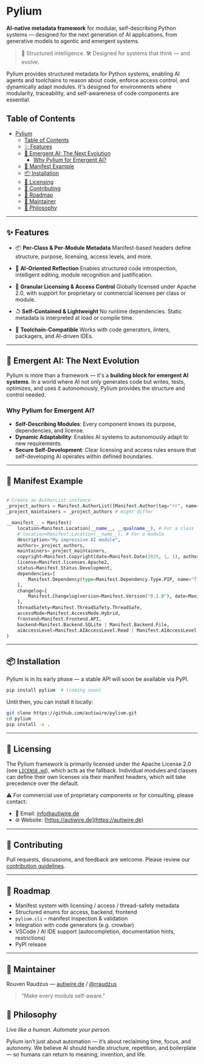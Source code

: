 # Pylium

**AI-native metadata framework** for modular, self-describing Python systems — designed for the next generation of AI applications, from generative models to agentic and emergent systems.

> 🧠 Structured intelligence.
> 🛠️ Designed for systems that think — and evolve.

Pylium provides structured metadata for Python systems, enabling AI agents and toolchains to reason about code, enforce access control, and dynamically adapt modules. It's designed for environments where modularity, traceability, and self-awareness of code components are essential.

## Table of Contents
- [Pylium](#pylium)
  - [Table of Contents](#table-of-contents)
  - [✨ Features](#-features)
  - [🧬 Emergent AI: The Next Evolution](#-emergent-ai-the-next-evolution)
    - [Why Pylium for Emergent AI?](#why-pylium-for-emergent-ai)
  - [📀 Manifest Example](#-manifest-example)
  - [📦 Installation](#-installation)
  - [📄 Licensing](#-licensing)
  - [🤝 Contributing](#-contributing)
  - [🚀 Roadmap](#-roadmap)
  - [👤 Maintainer](#-maintainer)
  - [💬 Philosophy](#-philosophy)

---

## ✨ Features

* 📦 **Per-Class & Per-Module Metadata**
  Manifest-based headers define structure, purpose, licensing, access levels, and more.

* 🤖 **AI-Oriented Reflection**
  Enables structured code introspection, intelligent editing, module recognition and justification.

* 🔐 **Granular Licensing & Access Control**
  Globally licensed under Apache 2.0, with support for proprietary or commercial licenses per class or module.

* ↺ **Self-Contained & Lightweight**
  No runtime dependencies. Static metadata is interpreted at load or compile time.

* 🧠 **Toolchain-Compatible**
  Works with code generators, linters, packagers, and AI-driven IDEs.

---

## 🧬 Emergent AI: The Next Evolution

Pylium is more than a framework — it's a **building block for emergent AI systems**. In a world where AI not only generates code but writes, tests, optimizes, and uses it autonomously, Pylium provides the structure and control needed.

### Why Pylium for Emergent AI?

* **Self-Describing Modules**: Every component knows its purpose, dependencies, and license.
* **Dynamic Adaptability**: Enables AI systems to autonomously adapt to new requirements.
* **Secure Self-Development**: Clear licensing and access rules ensure that self-developing AI operates within defined boundaries.

---

## 📀 Manifest Example

```python

# Create an AuthorList instance
_project_authors = Manifest.AuthorList([Manifest.Author(tag="rr", name="Rouven Raudzus", email="raudzus@autiwire.de", company="AutiWire GmbH")])
_project_maintainers = _project_authors # might differ 

__manifest__ = Manifest(
    location=Manifest.Location(__name__, __qualname__), # For a class
    # location=Manifest.Location(__name__), # For a module
    description="My impressive AI module",
    authors=_project_authors,
    maintainers=_project_maintainers,
    copyright=Manifest.Copyright(date=Manifest.Date(2025, 1, 1), author=_project_authors.rr),
    license=Manifest.licenses.Apache2,
    status=Manifest.Status.Development,
    dependencies=[
        Manifest.Dependency(type=Manifest.Dependency.Type.PIP, name="fire", version=">=0.7.0"),
    ],
    changelog=[
        Manifest.Changelog(version=Manifest.Version("0.1.0"), date=Manifest.Date(2025, 5, 29), author=_project_authors.rr, notes=["Initial release of my impressive AI module."])
    ],
    threadSafety=Manifest.ThreadSafety.ThreadSafe,
    accessMode=Manifest.AccessMode.Hybrid,
    frontend=Manifest.Frontend.API,
    backend=Manifest.Backend.SQLite | Manifest.Backend.File,
    aiAccessLevel=Manifest.AIAccessLevel.Read | Manifest.AIAccessLevel.SuggestOnly,
)
```

---

## 📦 Installation

Pylium is in its early phase — a stable API will soon be available via PyPI.

```bash
pip install pylium  # (coming soon)
```

Until then, you can install it locally:

```bash
git clone https://github.com/autiwire/pylium.git
cd pylium
pip install -e .
```

---

## 📄 Licensing

The Pylium framework is primarily licensed under the Apache License 2.0 (see [`LICENSE.md`](LICENSE.md)), which acts as the fallback. Individual modules and classes can define their own licenses via their manifest headers, which will take precedence over the default.

⚠️ For commercial use of proprietary components or for consulting, please contact:
*   📧 Email: [info@autiwire.de](mailto:info@autiwire.de)
*   🌐 Website: [https://autiwire.de](https://autiwire.de)

---

## 🤝 Contributing

Pull requests, discussions, and feedback are welcome.
Please review our [contribution guidelines](CONTRIBUTING.md).

---

## 🚀 Roadmap

* Manifest system with licensing / access / thread-safety metadata
* Structured enums for access, backend, frontend
* `pylium.cli` – manifest inspection & validation
* Integration with code generators (e.g. crowbar)
* VSCode / AI IDE support (autocompletion, documentation hints, restrictions)
* PyPI release

---

## 👤 Maintainer

Rouven Raudzus — [autiwire.de](https://autiwire.de) / [@rraudzus](https://github.com/Verlusti)

> "Make every module self-aware."

## 💬 Philosophy
*Live like a human. Automate your person.*

Pylium isn’t just about automation — it’s about reclaiming time, focus, and autonomy.
We believe AI should handle structure, repetition, and boilerplate — so humans can return to meaning, invention, and life.